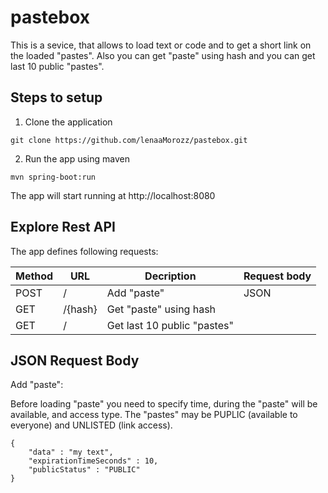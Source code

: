 # pastebox

This is a sevice, that allows to load text or code and to get a short link on the loaded "pastes". Also you can get "paste" using hash and you can get last 10 public "pastes". 

## Steps to setup
1. Clone the application
```
git clone https://github.com/lenaaMorozz/pastebox.git
```
2. Run the app using maven
```
mvn spring-boot:run
```
The app will start running at http://localhost:8080

## Explore Rest API
The app defines following requests:

 Method| URL | Decription |Request body |
|----------|----------|----------|----------|
| POST    | /  | Add "paste"   | JSON |
| GET  | /{hash}   | Get "paste" using hash   | |
| GET    | /  | Get last 10 public "pastes"   | |

## JSON Request Body
Add "paste":

Before loading "paste" you need to specify time, during the "paste" will be available, and access type. The "pastes" may be PUPLIC (available to everyone) and UNLISTED (link access).
```
{
    "data" : "my text",
    "expirationTimeSeconds" : 10,
    "publicStatus" : "PUBLIC"
}
```


